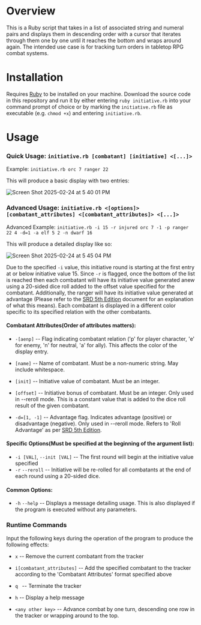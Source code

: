 # Overview
This is a Ruby script that takes in a list of associated string and numeral pairs and displays them in descending order with a cursor that iterates through them one by one until it reaches the bottom and wraps around again. The intended use case is for tracking turn orders in tabletop RPG combat systems.

# Installation
Requires [Ruby](https://www.ruby-lang.org/en/downloads/) to be installed on your machine. Download the source code in this repository and run it by either entering `ruby initiative.rb` into your command prompt of choice or by marking the `initiative.rb` file as executable (e.g. `chmod +x`) and entering `initiative.rb`.

# Usage

### Quick Usage: `initiative.rb [combatant] [initiative] <[...]>`

  Example: `initiative.rb orc 7 ranger 22`

This will produce a basic display with two entries: 

![Screen Shot 2025-02-24 at 5 40 01 PM](https://github.com/user-attachments/assets/fb3eba24-d2d0-4002-ad68-680ded151ee2)




### Advanced Usage: `initiative.rb <[options]> [combatant_attributes] <[combatant_attributes]> <[...]>`

  Advanced Example: `initiative.rb -i 15 -r injured orc 7 -1 -p ranger 22 4 -d=1 -a elf 5 2 -n dwarf 16`

  This will produce a detailed display like so: 

  ![Screen Shot 2025-02-24 at 5 45 04 PM](https://github.com/user-attachments/assets/0d8591bf-01bc-49f7-b7f9-a449d7ae0809)
  
  Due to the specified `-i` value, this initiative round is starting at the first entry at or below initiative value 15. Since `-r` is flagged, once the bottom of the list is reached then each combatant will have its initiative value generated anew using a 20-sided dice roll added to the offset value specified for the combatant. Additionally, the ranger will have its initiative value generated at advantage (Please refer to the [SRD 5th Edition](https://www.5esrd.com/using-ability-scores/#:~:text=Advantage) document for an explanation of what this means). Each combatant is displayed in a different color specific to its specified relation with the other combatants.

#### Combatant Attributes(Order of attributes matters): 

  * `-[aenp]`  --  Flag indicating combatant relation ('p' for player character, 'e' for enemy, 'n' for neutral, 'a' for ally). This affects the color of the display entry.
  
  * `[name]`   --   Name of combatant. Must be a non-numeric string. May include whitespace.
  
  * `[init]`   --   Initiative value of combatant. Must be an integer.
  
  * `[offset]`   --  Initiative bonus of combatant. Must be an integer. Only used in --reroll mode. This is a constant value that is added to the dice roll result of the given combatant.
  
  * `-d=[1, -1]` -- Advantage flag. Indicates advantage (positive) or disadvantage (negative). Only used in --reroll mode. Refers to 'Roll Advantage' as per [SRD 5th Edition](https://www.5esrd.com/using-ability-scores/#:~:text=Advantage).

#### Specific Options(Must be specified at the beginning of the argument list):

* `-i [VAL]`,  `--init [VAL]` --  The first round will begin at the initiative value specified
* `-r` `--reroll`  --  Initiative will be re-rolled for all combatants at the end of each round using a 20-sided dice.

#### Common Options:
* `-h` `--help` -- Displays a message detailing usage. This is also displayed if the program is executed without any parameters.

### Runtime Commands

Input the following keys during the operation of the program to produce the following effects:

  * `x` -- Remove the current combatant from the tracker
  
  * `i[combatant_attributes]`  -- Add the specified combatant to the tracker according to the 'Combatant Attributes' format specified above
  
  * `q ` -- Terminate the tracker
  
  * `h`  --  Display a help message
  
  * `<any other key>` --  Advance combat by one turn, descending one row in the tracker or wrapping around to the top.
